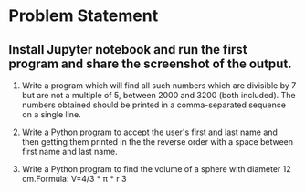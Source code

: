 # Problem Statement 

## Install Jupyter notebook and run the first program and share the screenshot of the output. 

1. Write a program which will find all such numbers which are divisible by 7 but are not a multiple of 5, between 2000 and 3200 (both included). The numbers obtained should be printed  in a comma-separated sequence on a single line. 

2. Write a Python program to accept the user's first and last name and then getting them printed in the the reverse order with a space between first name and last name. 

3. Write a Python program to find the volume of a sphere with diameter 12 cm.Formula: V=4/3 * π * r 3  